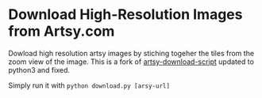 # Download High-Resolution Images from Artsy.com

Dowload high resolution artsy images by stiching togeher the tiles from the zoom view of the image.
This is a fork of [artsy-download-script](https://github.com/dblock/artsy-download-script) updated to python3 and fixed.

Simply run it with `python download.py [arsy-url]`